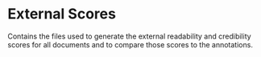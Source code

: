 # External Scores
Contains the files used to generate the external readability and credibility scores for all documents and to compare those scores to the annotations.